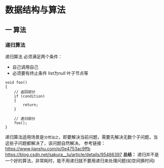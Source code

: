 # 数据结构与算法
一 算法
---
### 递归算法
递归算法 必须满足两个条件：
- 自己调用自己
- 必须要有终止条件  list为null 叶子节点等
```
void foo()
{
    // 返回部分 
    if (condition)
    {
        return;
    }
    
    // 递归部分
    foo();
}
```
递归算法适用场景是`分而治之`，即要解决当前问题，需要先解决无数个子问题，当这些子问题都解决了，该问题自然解决。
参考链接：https://www.jianshu.com/p/0e4753ac9ffb   https://blog.csdn.net/sakura__lu/article/details/95486397
**总结：** 递归并不是一个好的算法，非常耗时，能不用递归就不要用递归来处理问题(如空间换时间)
